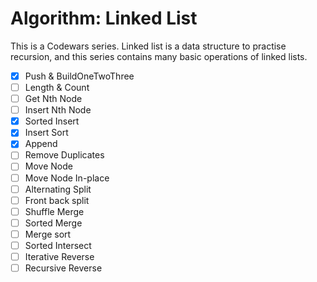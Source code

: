# Algorithm: Linked List

This is a Codewars series. Linked list is a data structure to practise recursion, and this series contains many basic operations of linked lists.

- [x] Push & BuildOneTwoThree
- [ ] Length & Count
- [ ] Get Nth Node
- [ ] Insert Nth Node
- [x] Sorted Insert
- [x] Insert Sort
- [x] Append
- [ ] Remove Duplicates
- [ ] Move Node
- [ ] Move Node In-place
- [ ] Alternating Split
- [ ] Front back split
- [ ] Shuffle Merge
- [ ] Sorted Merge
- [ ] Merge sort
- [ ] Sorted Intersect
- [ ] Iterative Reverse
- [ ] Recursive Reverse
